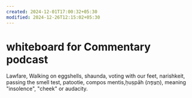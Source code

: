 ```yaml
---
created: 2024-12-01T17:00:32+05:30
modified: 2024-12-26T12:15:02+05:30
---
```


# whiteboard for Commentary podcast

Lawfare, Walking on eggshells, shaunda, voting with our feet, narishkeit, passing the smell test, patootie, compos mentis,ḥuṣpāh (חֻצְפָּה), meaning "insolence", "cheek" or audacity.
